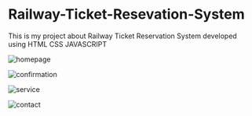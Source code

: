# Railway-Ticket-Resevation-System
This is my project about Railway Ticket Reservation System developed using HTML CSS JAVASCRIPT

![homepage](https://user-images.githubusercontent.com/84675187/231785631-6442f806-32e8-4eb7-b524-b1c9cdce3919.jpg)

![confirmation](https://user-images.githubusercontent.com/84675187/231785680-1ed92324-0bc4-41df-ac3e-f10b45e48b62.jpg)

![service](https://user-images.githubusercontent.com/84675187/231785710-57e79781-8334-46a8-8fcc-c054aacc7ca2.jpg)

![contact](https://user-images.githubusercontent.com/84675187/231786004-464b9349-6757-44a6-a3e6-f7b5ed843b40.jpg)
